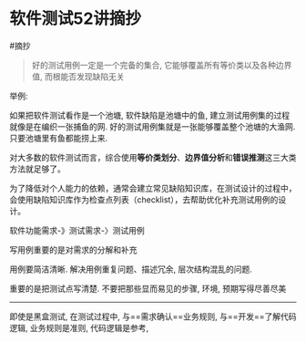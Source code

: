 # 软件测试52讲摘抄

#摘抄



> 好的测试用例一定是一个完备的集合, 它能够覆盖所有等价类以及各种边界值, 而根能否发现缺陷无关



举例:

如果把软件测试看作是一个池塘, 软件缺陷是池塘中的鱼, 建立测试用例集的过程就像是在编织一张捕鱼的网. 好的测试用例集就是一张能够覆盖整个池塘的大渔网. 只要池塘里有鱼都能捞上来.



对大多数的软件测试而言，综合使用**等价类划分**、**边界值分析**和**错误推测**这三大类方法就足够了。


为了降低对个人能力的依赖，通常会建立常见缺陷知识库，在测试设计的过程中，会使用缺陷知识库作为检查点列表（checklist），去帮助优化补充测试用例的设计。



软件功能需求-》测试需求-〉测试用例



写用例重要的是对需求的分解和补充



用例要简洁清晰. 解决用例重复问题、描述冗余, 层次结构混乱的问题. 

重要的是把测试点写清楚. 不要把那些显而易见的步骤, 环境, 预期写得尽善尽美



----

即使是黑盒测试, 在测试过程中, 与==需求确认==业务规则, 与==开发==了解代码逻辑, 业务规则是准则, 代码逻辑是参考,

